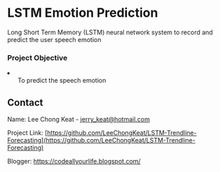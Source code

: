 # LSTM Emotion Prediction
Long Short Term Memory (LSTM) neural network system to record and predict the user speech emotion

<h3>Project Objective</h3>
<li>
	<ul>To predict the speech emotion</ul>
</li>


## Contact
Name: Lee Chong Keat - jerry_keat@hotmail.com

Project Link: [https://github.com/LeeChongKeat/LSTM-Trendline-Forecasting](https://github.com/LeeChongKeat/LSTM-Trendline-Forecasting)

Blogger: https://codeallyourlife.blogspot.com/
